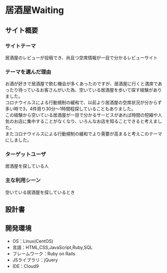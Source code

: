 # 居酒屋Waiting

## サイト概要
### サイトテーマ
居酒屋のレビューが投稿でき、尚且つ空席情報が一目で分かるレビューサイト

### テーマを選んだ理由
お酒が好きで居酒屋で飲む機会が多くあったのですが、居酒屋に行くと満席であったり待っているお客さんがいた為、空いている居酒屋を歩いて探す経験がありました。<br>
コロナウイルスによる行動規制の緩和で、以前より居酒屋の空席状況が分からず多い時で3，4件周り30分～1時間程探していることもありました。<br>
この経験から空いている居酒屋が一目で分かるサービスがあれば時間の短縮や人気のお店に集中することがなくなり、いろんなお店を知ることできると考えました。<br>
またコロナウイルスによる行動規制の緩和でより需要が高まると考えこのテーマにしました。

### ターゲットユーザ
居酒屋を探している人

### 主な利用シーン
空いている居酒屋を探しているとき

## 設計書


## 開発環境
- OS：Linux(CentOS)
- 言語：HTML,CSS,JavaScript,Ruby,SQL
- フレームワーク：Ruby on Rails
- JSライブラリ：jQuery
- IDE：Cloud9